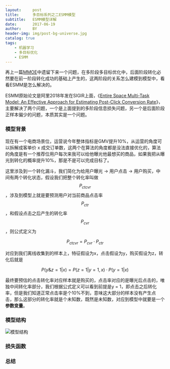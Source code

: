 ```yaml
---
layout:     post
title:      多目标系列之二ESMM模型
subtitle:   ESMM模型详解
date:       2017-06-19
author:     BY
header-img: img/post-bg-universe.jpg
catalog: true
tags:
    - 机器学习
    - 多目标优化
    - ESMM
---
```


再上一篇[MMOE](http://yougth.top/2021/03/25/%E5%A4%9A%E7%9B%AE%E6%A0%87%E7%B3%BB%E5%88%97%E4%B9%8B%E4%B8%80MMOE%E6%A8%A1%E5%9E%8B/)中遗留下来一个问题，在多阶段多目标优化中，后面阶段转化必然要在前一阶段转化成功的基础上产生的，这两阶段的关系怎么建模到模型中，看看ESMM是怎么解决的。


ESMM原始论文是阿里2018年发在SIGIR上面，《[Entire Space Multi-Task Model: An Eﬀective Approach for Estimating Post-Click Conversion Rate](https://arxiv.org/abs/1804.07931)》，主要解决了两个问题，一个是上面提到的多阶段信息损失问题，另一个是后面阶段正样本偏少的问题，本质其实是一个问题。


### 模型背景

现在有一个电商场景位，运营说今年整体指标是GMV提升10%，从运营的角度可以拆解成客单价 x 成交订单数，这两个在算法的角度都是没法直接优化的，算法的角度是有一个推荐位用户每次来我可以给他曝光他最想买的商品，如果我把从曝光到转化的概率提升10%，那是不是可以完成目标了。

这里涉及到一个转化漏斗，我们简化为给用户曝光 -> 用户点击 -> 用户购买，中间有两个转化状态，假设我们把整个转化率叫做$$P_{ctcvr}$$，涉及到模型上就是要预测用户对当前商品点击率$$P_{ctr}$$，和假设点击之后产生的转化率$$P_{cvr}$$，则公式定义为

$$
P_{ctcvr} = P_{cvr} · P_{ctr}
$$

对应到我们离线收集到的样本上，特征假设为x，点击假设为y，购买假设为z，转化后就是

$$
P(y\&z = 1 | x) = P(z = 1|y = 1,x) · P(y=1 | x)
$$

最终要预估的点击转化率对应样本就是购买的，点击率对应的是曝光后点击的，唯独中间转化率部分，我们根据公式定义可以看到前提是y = 1，即点击之后转化率，但是我们知道正常点击率是个10%不到，意味这大部分的样本没有产生点击，那么这部分的转化率就是个未知数，既然是未知数，对应到模型中就要是一个**参数变量**。

### 模型结构


![模型结构](http://yougth.top/img/ml/ESMM_0.png)

### 损失函数


### 总结


